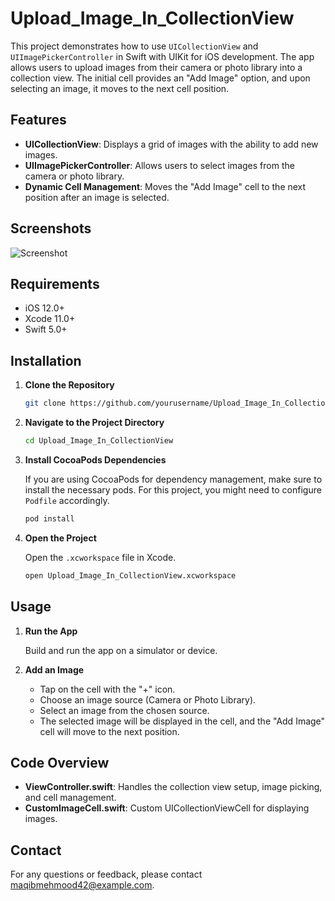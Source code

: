 
# Upload_Image_In_CollectionView

This project demonstrates how to use `UICollectionView` and `UIImagePickerController` in Swift with UIKit for iOS development. The app allows users to upload images from their camera or photo library into a collection view. The initial cell provides an "Add Image" option, and upon selecting an image, it moves to the next cell position.

## Features

- **UICollectionView**: Displays a grid of images with the ability to add new images.
- **UIImagePickerController**: Allows users to select images from the camera or photo library.
- **Dynamic Cell Management**: Moves the "Add Image" cell to the next position after an image is selected.

## Screenshots

![Screenshot](https://user-images.githubusercontent.com/yourusername/issue_number/screenshot.png)


## Requirements

- iOS 12.0+
- Xcode 11.0+
- Swift 5.0+

## Installation

1. **Clone the Repository**

   ```bash
   git clone https://github.com/yourusername/Upload_Image_In_CollectionView.git
   ```

2. **Navigate to the Project Directory**

   ```bash
   cd Upload_Image_In_CollectionView
   ```

3. **Install CocoaPods Dependencies**

   If you are using CocoaPods for dependency management, make sure to install the necessary pods. For this project, you might need to configure `Podfile` accordingly.

   ```bash
   pod install
   ```

4. **Open the Project**

   Open the `.xcworkspace` file in Xcode.

   ```bash
   open Upload_Image_In_CollectionView.xcworkspace
   ```

## Usage

1. **Run the App**

   Build and run the app on a simulator or device.

2. **Add an Image**

   - Tap on the cell with the "+" icon.
   - Choose an image source (Camera or Photo Library).
   - Select an image from the chosen source.
   - The selected image will be displayed in the cell, and the "Add Image" cell will move to the next position.

## Code Overview

- **ViewController.swift**: Handles the collection view setup, image picking, and cell management.
- **CustomImageCell.swift**: Custom UICollectionViewCell for displaying images.

## Contact

For any questions or feedback, please contact [maqibmehmood42@example.com](mailto:maqibmehmood42@example.com).
```

